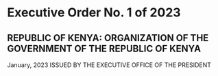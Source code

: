 Executive Order No. 1 of 2023
===

## REPUBLIC OF KENYA: ORGANIZATION OF THE GOVERNMENT OF THE REPUBLIC OF KENYA

January, 2023
ISSUED BY THE EXECUTIVE OFFICE OF THE PRESIDENT

